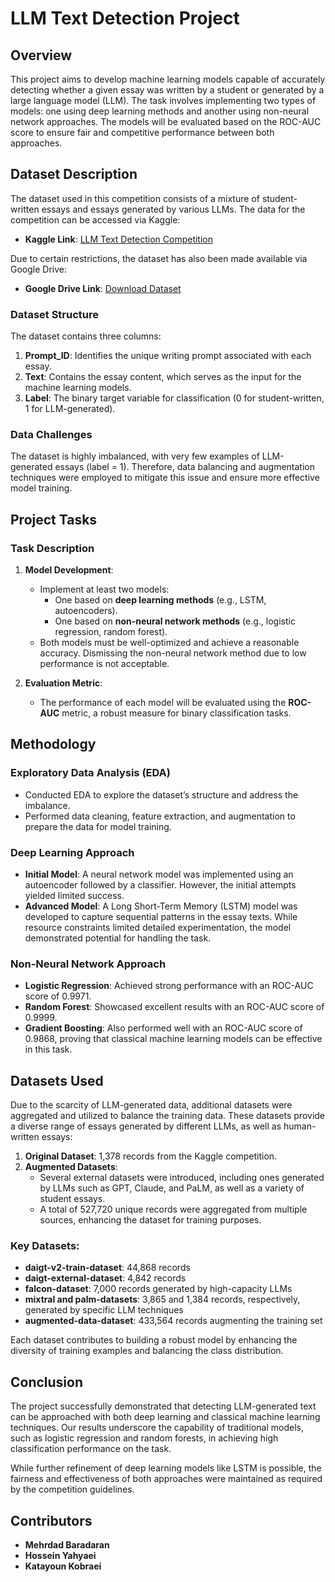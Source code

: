 # LLM Text Detection Project

## Overview

This project aims to develop machine learning models capable of accurately detecting whether a given essay was written by a student or generated by a large language model (LLM). The task involves implementing two types of models: one using deep learning methods and another using non-neural network approaches. The models will be evaluated based on the ROC-AUC score to ensure fair and competitive performance between both approaches.

## Dataset Description

The dataset used in this competition consists of a mixture of student-written essays and essays generated by various LLMs. The data for the competition can be accessed via Kaggle:

- **Kaggle Link**: [LLM Text Detection Competition](https://www.kaggle.com/competitions/llm-detect-ai-generated-text/overview)
  
Due to certain restrictions, the dataset has also been made available via Google Drive:

- **Google Drive Link**: [Download Dataset](https://drive.google.com/file/d/1Mgz5tZ-T0YBzgI8jB61JuRNscngvMy6n/view?usp=sharing)

### Dataset Structure

The dataset contains three columns:
1. **Prompt_ID**: Identifies the unique writing prompt associated with each essay.
2. **Text**: Contains the essay content, which serves as the input for the machine learning models.
3. **Label**: The binary target variable for classification (0 for student-written, 1 for LLM-generated).

### Data Challenges

The dataset is highly imbalanced, with very few examples of LLM-generated essays (label = 1). Therefore, data balancing and augmentation techniques were employed to mitigate this issue and ensure more effective model training.

## Project Tasks

### Task Description

1. **Model Development**:
   - Implement at least two models:
     - One based on **deep learning methods** (e.g., LSTM, autoencoders).
     - One based on **non-neural network methods** (e.g., logistic regression, random forest).
   - Both models must be well-optimized and achieve a reasonable accuracy. Dismissing the non-neural network method due to low performance is not acceptable.

2. **Evaluation Metric**:
   - The performance of each model will be evaluated using the **ROC-AUC** metric, a robust measure for binary classification tasks.

## Methodology

### Exploratory Data Analysis (EDA)
- Conducted EDA to explore the dataset’s structure and address the imbalance.
- Performed data cleaning, feature extraction, and augmentation to prepare the data for model training.

### Deep Learning Approach
- **Initial Model**: A neural network model was implemented using an autoencoder followed by a classifier. However, the initial attempts yielded limited success.
- **Advanced Model**: A Long Short-Term Memory (LSTM) model was developed to capture sequential patterns in the essay texts. While resource constraints limited detailed experimentation, the model demonstrated potential for handling the task.

### Non-Neural Network Approach
- **Logistic Regression**: Achieved strong performance with an ROC-AUC score of 0.9971.
- **Random Forest**: Showcased excellent results with an ROC-AUC score of 0.9999.
- **Gradient Boosting**: Also performed well with an ROC-AUC score of 0.9868, proving that classical machine learning models can be effective in this task.

## Datasets Used

Due to the scarcity of LLM-generated data, additional datasets were aggregated and utilized to balance the training data. These datasets provide a diverse range of essays generated by different LLMs, as well as human-written essays:

1. **Original Dataset**: 1,378 records from the Kaggle competition.
2. **Augmented Datasets**:
   - Several external datasets were introduced, including ones generated by LLMs such as GPT, Claude, and PaLM, as well as a variety of student essays.
   - A total of 527,720 unique records were aggregated from multiple sources, enhancing the dataset for training purposes.

### Key Datasets:
- **daigt-v2-train-dataset**: 44,868 records
- **daigt-external-dataset**: 4,842 records
- **falcon-dataset**: 7,000 records generated by high-capacity LLMs
- **mixtral and palm-datasets**: 3,865 and 1,384 records, respectively, generated by specific LLM techniques
- **augmented-data-dataset**: 433,564 records augmenting the training set

Each dataset contributes to building a robust model by enhancing the diversity of training examples and balancing the class distribution.

## Conclusion

The project successfully demonstrated that detecting LLM-generated text can be approached with both deep learning and classical machine learning techniques. Our results underscore the capability of traditional models, such as logistic regression and random forests, in achieving high classification performance on the task.

While further refinement of deep learning models like LSTM is possible, the fairness and effectiveness of both approaches were maintained as required by the competition guidelines.

## Contributors
- **Mehrdad Baradaran**
- **Hossein Yahyaei**
- **Katayoun Kobraei**
